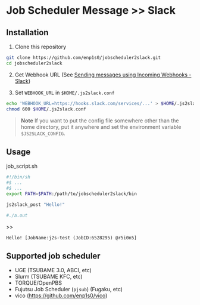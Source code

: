 # Job Scheduler Message >> Slack

## Installation

1. Clone this repository
```sh
git clone https://github.com/enp1s0/jobscheduler2slack.git
cd jobscheduler2slack
```

2. Get Webhook URL (See [Sending messages using Incoming Webhooks - Slack](https://api.slack.com/messaging/webhooks))

3. Set `WEBHOOK_URL` in `$HOME/.js2slack.conf`
```sh
echo 'WEBHOOK_URL=https://hooks.slack.com/services/...' > $HOME/.js2slack.conf
chmod 600 $HOME/.js2slack.conf
```

> **Note**
> If you want to put the config file somewhere other than the home directory, put it anywhere and set the environment variable `$JS2SLACK_CONFIG`.


## Usage

job_script.sh
```sh
#!/bin/sh
#$ ...
#$ ...
export PATH=$PATH:/path/to/jobscheduler2slack/bin

js2slack_post "Hello!"

#./a.out
```

&gt;&gt;
```
Hello! [JobName:j2s-test (JobID:6528295) @r5i0n5]
```

## Supported job scheduler
- UGE (TSUBAME 3.0, ABCI, etc)
- Slurm (TSUBAME KFC, etc)
- TORQUE/OpenPBS
- Fujutsu Job Scheduler (`pjsub`) (Fugaku, etc)
- vico (https://github.com/enp1s0/vico)
